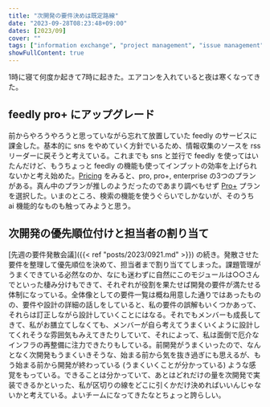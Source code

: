 ```yaml
---
title: "次開発の要件決めは既定路線"
date: "2023-09-28T08:23:48+09:00"
dates: [2023/09]
cover: ""
tags: ["information exchange", "project management", "issue management", "team building"]
showFullContent: true
---
```


1時に寝て何度か起きて7時に起きた。エアコンを入れていると夜は寒くなってきた。

## feedly pro+ にアップグレード

前からやろうやろうと思っていながら忘れて放置していた feedly のサービスに課金した。基本的に sns をやめていく方針でいるため、情報収集のソースを rss リーダーに戻そうと考えている。これまでも sns と並行で feedly を使ってはいたんだけど、もうちょっと feedly の機能も使ってインプットの効率を上げられないかと考え始めた。[Pricing](https://feedly.com/i/pro) をみると、pro, pro+, enterprise の3つのプランがある。真ん中のプランが推しのようだったのであまり調べもせず [Pro+](https://feedly.com/i/landing/proPlus) プランを選択した。いまのところ、検索の機能を使うぐらいでしかないが、そのうち ai 機能的なものも触ってみようと思う。

## 次開発の優先順位付けと担当者の割り当て

[先週の要件発散会議]({{< ref "posts/2023/0921.md" >}}) の続き。発散させた要件を整理して優先順位を決めて、担当者まで割り当ててしまった。課題管理がうまくできている必然なのか、なにも迷わずに自然にこのモジュールは○○さんでといった棲み分けもできて、それぞれが役割を果たせば開発の要件が満たせる体制になっている。全体像としての要件一覧は概ね用意した通りではあったものの、要件や設計の詳細の話しをしていると、私の要件の誤解もいくつかあって、それらは訂正しながら設計していくことにはなる。それでもメンバーも成長してきて、私がお膳立てしなくても、メンバーが自ら考えてうまくいくように設計してくれそうな雰囲気もみえてきたりしていて、それによって、私は面倒で厄介なインフラの再整備に注力できたりもしている。前開発がうまくいったので、なんとなく次開発もうまくいきそうな、始まる前から気を抜き過ぎにも思えるが、もう始まる前から開発が終わっている (うまくいくことが分かっている) ような感覚をもっている。できることは分かっていて、あとはどれだけの量を次開発で実装できるかといった、私が区切りの線をどこに引くかだけ決めればいいんじゃないかと考えている。よいチームになってきたなとちょっと誇らしい。
